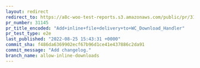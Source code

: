 ```yaml
---
layout: redirect
redirect_to: https://a8c-woo-test-reports.s3.amazonaws.com/public/pr/31145/e2e/index.html
pr_number: 31145
pr_title_encoded: "Add+inline+file+delivery+to+WC_Download_Handler"
pr_test_type: e2e
last_published: "2022-08-25 15:43:31 +0000"
commit_sha: f486da6369902ecf67b96d1ce41e437886c2da91
commit_message: "Add changelog."
branch_name: allow-inline-downloads
---
```

